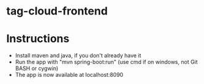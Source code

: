 # tag-cloud-frontend

# Instructions
* Install maven and java, if you don't already have it
* Run the app with "mvn spring-boot:run" (use cmd if on windows, not Git BASH or cygwin)
* The app is now available at localhost:8090
